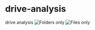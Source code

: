 # drive-analysis
drive analysis
![Folders only](blob:https://drive.google.com/91270c28-d991-4e5c-88a8-7c3f5a0081fd)
![Files only](blob:https://drive.google.com/90700b44-e7df-4f70-a000-8a2ad3f99452)
